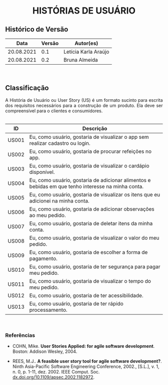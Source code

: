 # <center> HISTÓRIAS DE USUÁRIO

## Histórico de Versão

| Data | Versão | Autor(es) |
| -------- | -------- | -------- |
| 20.08.2021 | 0.1 | Letícia Karla Araújo|
| 20.08.2021 | 0.2 |Bruna Almeida|
<br>

## Classificação

<div align="justify">A História de Usuário ou User Story (US) é um formato sucinto para escrita dos requisitos necessários para a construção de um produto. Ela deve ser compreensível para o clientes e consumidores.<br></div>
<br>

| ID | Descrição | 
| -------- | -------- | 
| US001 | Eu, como usuário, gostaria de visualizar o app sem realizar cadastro ou login. |
| US002 | Eu, como usuário, gostaria de procurar refeições no app. | 
| US003 | Eu, como usuário, gostaria de visualizar o cardápio disponível. | 
| US004 | Eu, como usuário, gostaria de adicionar alimentos e bebidas em que tenho interesse na minha conta. | 
| US005 | Eu, como usuário, gostaria de visualizar os itens que eu adicionei na minha conta. | 
| US006 | Eu, como usuário, gostaria de adicionar observações ao meu pedido. | 
| US007 | Eu, como usuário, gostaria de deletar itens da minha conta. | 
| US008 | Eu, como usuário, gostaria de visualizar o valor do meu pedido. | 
| US009 | Eu, como usuário, gostaria de escolher a forma de pagamento. | 
| US010 | Eu, como usuário, gostaria de ter segurança para pagar meu pedido. | 
| US011 | Eu, como usuário, gostaria de visualizar o tempo do meu pedido. | 
| US012 | Eu, como usuário, gostaria de ter acessibilidade. | 
| US013 | Eu, como usuário, gostaria de ter rápido processamento. |
<br>

### Referências

- COHN, Mike. **User Stories Applied: for agile software development**. Boston: Addison Wesley, 2004.

- REES, M.J.. **A feasible user story tool for agile software development?**. Ninth Asia-Pacific Software Engineering Conference, 2002., [S.L.], v. 1, n. 0, p. 1-11, dez. 2002. IEEE Comput. Soc.  [dx.doi.org/10.1109/apsec.2002.1182972](http://dx.doi.org/10.1109/apsec.2002.1182972).
